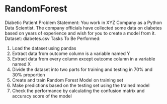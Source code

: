 # RandomForest
Diabetic Patient
Problem Statement:
 You work in XYZ Company as a Python Data Scientist. The company officials have collected some
 data on diabetes based on years of experience and wish for you to create a model from it.
 Dataset: diabetes.csv
 Tasks To Be Performed:
 1. Load the dataset using pandas
 2. Extract data from outcome column is a variable named Y
 3. Extract data from every column except outcome column in a variable named X
 4. Divide the dataset into two parts for training and testing in 70% and 30% proportion
 5. Create and train Random Forest Model on training set
 6. Make predictions based on the testing set using the trained model
 7. Check the performance by calculating the confusion matrix and accuracy score of the model
